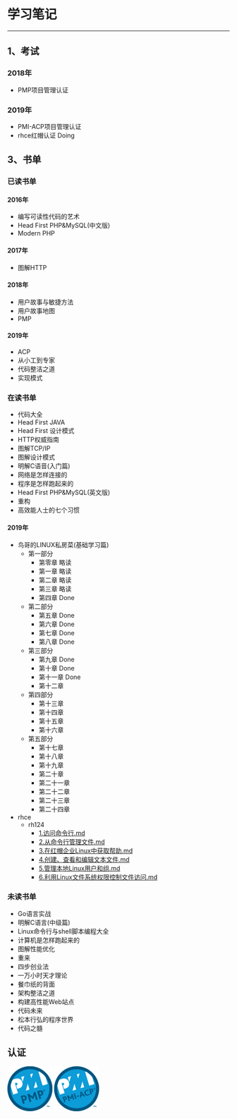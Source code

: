 # 学习笔记

---

## 1、考试

### 2018年

* PMP项目管理认证

### 2019年

* PMI-ACP项目管理认证
* rhce红帽认证 Doing

## 3、书单

### 已读书单

#### 2016年

* 编写可读性代码的艺术
* Head First PHP&MySQL(中文版)
* Modern PHP

#### 2017年

* 图解HTTP

#### 2018年

* 用户故事与敏捷方法
* 用户故事地图
* PMP

#### 2019年

* ACP
* 从小工到专家
* 代码整洁之道
* 实现模式

### 在读书单

* 代码大全
* Head First JAVA
* Head First 设计模式
* HTTP权威指南
* 图解TCP/IP
* 图解设计模式
* 明解C语音(入门篇)
* 网络是怎样连接的
* 程序是怎样跑起来的
* Head First PHP&MySQL(英文版)
* 重构
* 高效能人士的七个习惯

#### 2019年

* 鸟哥的LINUX私房菜(基础学习篇)
	* 第一部分
		* 第零章 略读 
		* 第一章 略读 
		* 第二章 略读
		* 第三章 略读
		* 第四章 Done
	* 第二部分 
		* 第五章 Done
		* 第六章 Done
		* 第七章 Done
		* 第八章 Done
	* 第三部分
		* 第九章 Done
		* 第十章 Done  
		* 第十一章 Done
		* 第十二章 
	* 第四部分
		* 第十三章 
		* 第十四章 
		* 第十五章 
		* 第十六章 
	* 第五部分
		* 第十七章 
		* 第十八章 
		* 第十九章 
		* 第二十章 
		* 第二十一章 
		* 第二十二章 
		* 第二十三章 
		* 第二十四章
* rhce 
	* rh124
		* [1.访问命令行.md](./Linux/rhce/rh124/1.访问命令行.md)
		* [2.从命令行管理文件.md](./Linux/rhce/rh124/2.从命令行管理文件.md)
		* [3.在红帽企业Linux中获取帮助.md](./Linux/rhce/rh124/3.在红帽企业Linux中获取帮助.md)
		* [4.创建、查看和编辑文本文件.md](./Linux/rhce/rh124/4.创建、查看和编辑文本文件.md)
		* [5.管理本地Linux用户和组.md](./Linux/rhce/rh124/5.管理本地Linux用户和组.md)
		* [6.利用Linux文件系统权限控制文件访问.md](./Linux/rhce/rh124/6.利用Linux文件系统权限控制文件访问.md)

### 未读书单

* Go语言实战
* 明解C语言(中级篇)
* Linux命令行与shell脚本编程大全
* 计算机是怎样跑起来的
* 图解性能优化
* 重来
* 四步创业法
* 一万小时天才理论
* 餐巾纸的背面
* 架构整洁之道
* 构建高性能Web站点
* 代码未来
* 松本行弘的程序世界
* 代码之髓

## 认证

![PMP](./images/project-management-professional-pmp.png) 
![ACP](./images/pmi-agile-certified-practitioner-pmi-acp.png) 

